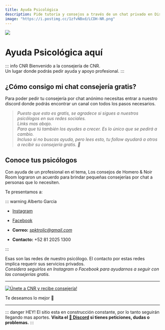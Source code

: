 ```yaml
---
title: Ayuda Psicológica 
description: Pide tutoria y consejos a través de un chat privado en Discord.
image: "https://i.postimg.cc/1zfvNBxd/LCDH-NR.png"
---
```


![](https://i.postimg.cc/Njmfb2YQ/Ayuda-psico.png)
# Ayuda Psicológica aquí

::: info CNR
Bienvenido a la consejería de CNR.   
Un lugar donde podrás pedir ayuda y apoyo profesional.
:::

## ¿Cómo consigo mi chat consejería gratis?

Para poder pedir tu consejería por chat anónimo necesitas entrar a nuestro discord donde podrás encontrar un canal con todos los pasos necesarios.     
 
> *Puesto que esto es gratis, se agradece si sigues a nuestros psicólogos en sus redes sociales.*      
> *Links mas abajo.*     
> *Para que tú también los ayudes a crecer. Es lo único que se pedirá a cambio.*     
> *Incluso si no buscas ayuda, pero lees esto, tu follow ayudará a otros a recibir su consejería gratis. 🤍*     
  
## Conoce tus psicólogos

Con ayuda de un profesional en el tema, Los consejos de Homero & Noir Room lograron un acuerdo para brindar pequeñas consejerías por chat a personas que lo necesiten.

Te presentamos a:

::: warning Alberto Garcia
- [Instagram](https://www.instagram.com/alberto.garciaortiz?igsh=MWluMG01a3JhOHJmaw==)

- [Facebook](https://www.facebook.com/profile.php?id=100065031879637&mibextid=ZbWKwL)

- **Correo:** *spktrolic@gmail.com*
- **Contacto:** +52 81 2025 1300

:::

Esas son las redes de nuestro psicólogo. El contacto por estas redes implica requerir sus servicios privados.    
*Considera seguirlos en Instagram o Facebook para ayudarnos a seguir con las consejerías gratis.*


---

[![Únete a CNR y recibe consejería!](https://discordapp.com/api/guilds/1086740948744159334/embed.png?style=banner2)](https://discord.gg/RaJEJPQYPb)

Te deseamos lo mejor 🤍

---

::: danger HEY!
El sitio esta en construcción constante, por lo tanto seguirán llegando mas aportes.
**Visita el [🚀 Discord](https://discord.gg/RaJEJPQYPb) si tienes peticiones, dudas o problemas.**
:::